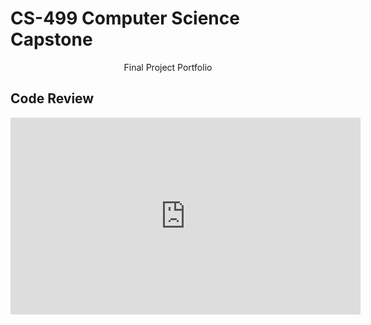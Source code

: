 # CS-499 Computer Science Capstone

<p align="center">
Final Project Portfolio
</p>

## Code Review

<iframe width="560" height="315" src="https://www.youtube.com/embed/SgmtjjRTIYs" 
frameborder="0" allow="accelerometer; 
autoplay; clipboard-write; encrypted-media; 
gyroscope; picture-in-picture" allowfullscreen>
</iframe>
